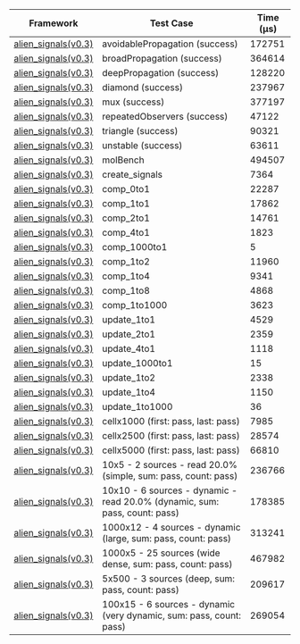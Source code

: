| Framework | Test Case | Time (μs) |
| --- | --- | --- |
| [alien_signals(v0.3)](https://github.com/medz/alien-signals-dart) | avoidablePropagation (success) | 172751 |
| [alien_signals(v0.3)](https://github.com/medz/alien-signals-dart) | broadPropagation (success) | 364614 |
| [alien_signals(v0.3)](https://github.com/medz/alien-signals-dart) | deepPropagation (success) | 128220 |
| [alien_signals(v0.3)](https://github.com/medz/alien-signals-dart) | diamond (success) | 237967 |
| [alien_signals(v0.3)](https://github.com/medz/alien-signals-dart) | mux (success) | 377197 |
| [alien_signals(v0.3)](https://github.com/medz/alien-signals-dart) | repeatedObservers (success) | 47122 |
| [alien_signals(v0.3)](https://github.com/medz/alien-signals-dart) | triangle (success) | 90321 |
| [alien_signals(v0.3)](https://github.com/medz/alien-signals-dart) | unstable (success) | 63611 |
| [alien_signals(v0.3)](https://github.com/medz/alien-signals-dart) | molBench | 494507 |
| [alien_signals(v0.3)](https://github.com/medz/alien-signals-dart) | create_signals | 7364 |
| [alien_signals(v0.3)](https://github.com/medz/alien-signals-dart) | comp_0to1 | 22287 |
| [alien_signals(v0.3)](https://github.com/medz/alien-signals-dart) | comp_1to1 | 17862 |
| [alien_signals(v0.3)](https://github.com/medz/alien-signals-dart) | comp_2to1 | 14761 |
| [alien_signals(v0.3)](https://github.com/medz/alien-signals-dart) | comp_4to1 | 1823 |
| [alien_signals(v0.3)](https://github.com/medz/alien-signals-dart) | comp_1000to1 | 5 |
| [alien_signals(v0.3)](https://github.com/medz/alien-signals-dart) | comp_1to2 | 11960 |
| [alien_signals(v0.3)](https://github.com/medz/alien-signals-dart) | comp_1to4 | 9341 |
| [alien_signals(v0.3)](https://github.com/medz/alien-signals-dart) | comp_1to8 | 4868 |
| [alien_signals(v0.3)](https://github.com/medz/alien-signals-dart) | comp_1to1000 | 3623 |
| [alien_signals(v0.3)](https://github.com/medz/alien-signals-dart) | update_1to1 | 4529 |
| [alien_signals(v0.3)](https://github.com/medz/alien-signals-dart) | update_2to1 | 2359 |
| [alien_signals(v0.3)](https://github.com/medz/alien-signals-dart) | update_4to1 | 1118 |
| [alien_signals(v0.3)](https://github.com/medz/alien-signals-dart) | update_1000to1 | 15 |
| [alien_signals(v0.3)](https://github.com/medz/alien-signals-dart) | update_1to2 | 2338 |
| [alien_signals(v0.3)](https://github.com/medz/alien-signals-dart) | update_1to4 | 1150 |
| [alien_signals(v0.3)](https://github.com/medz/alien-signals-dart) | update_1to1000 | 36 |
| [alien_signals(v0.3)](https://github.com/medz/alien-signals-dart) | cellx1000 (first: pass, last: pass) | 7985 |
| [alien_signals(v0.3)](https://github.com/medz/alien-signals-dart) | cellx2500 (first: pass, last: pass) | 28574 |
| [alien_signals(v0.3)](https://github.com/medz/alien-signals-dart) | cellx5000 (first: pass, last: pass) | 66810 |
| [alien_signals(v0.3)](https://github.com/medz/alien-signals-dart) | 10x5 - 2 sources - read 20.0% (simple, sum: pass, count: pass) | 236766 |
| [alien_signals(v0.3)](https://github.com/medz/alien-signals-dart) | 10x10 - 6 sources - dynamic - read 20.0% (dynamic, sum: pass, count: pass) | 178385 |
| [alien_signals(v0.3)](https://github.com/medz/alien-signals-dart) | 1000x12 - 4 sources - dynamic (large, sum: pass, count: pass) | 313241 |
| [alien_signals(v0.3)](https://github.com/medz/alien-signals-dart) | 1000x5 - 25 sources (wide dense, sum: pass, count: pass) | 467982 |
| [alien_signals(v0.3)](https://github.com/medz/alien-signals-dart) | 5x500 - 3 sources (deep, sum: pass, count: pass) | 209617 |
| [alien_signals(v0.3)](https://github.com/medz/alien-signals-dart) | 100x15 - 6 sources - dynamic (very dynamic, sum: pass, count: pass) | 269054 |
